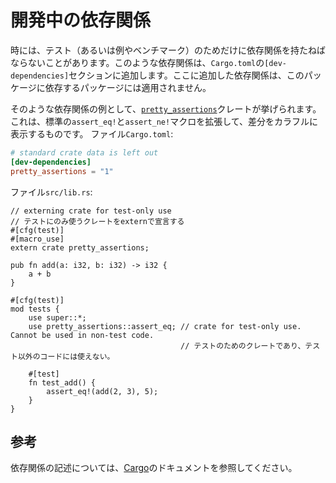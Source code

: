 <!--
# Development dependencies
-->
# 開発中の依存関係

<!--
Sometimes there is a need to have dependencies for tests (or examples,
or benchmarks) only. Such dependencies are added to `Cargo.toml` in the
`[dev-dependencies]` section. These dependencies are not propagated to other
packages which depend on this package.
-->
時には、テスト（あるいは例やベンチマーク）のためだけに依存関係を持たねばならないことがあります。このような依存関係は、`Cargo.toml`の`[dev-dependencies]`セクションに追加します。ここに追加した依存関係は、このパッケージに依存するパッケージには適用されません。

<!--
One such example is [`pretty_assertions`](https://docs.rs/pretty_assertions/1.0.0/pretty_assertions/index.html), which extends standard `assert_eq!` and `assert_ne!` macros, to provide colorful diff.  
One such example is using a crate that extends standard `assert!` macros.  
File `Cargo.toml`:
-->
そのような依存関係の例として、[`pretty_assertions`](https://docs.rs/pretty_assertions/1.0.0/pretty_assertions/index.html)クレートが挙げられます。これは、標準の`assert_eq!`と`assert_ne!`マクロを拡張して、差分をカラフルに表示するものです。
ファイル`Cargo.toml`:

```toml
# standard crate data is left out
[dev-dependencies]
pretty_assertions = "1"
```
<!--
File `src/lib.rs`:
-->
ファイル`src/lib.rs`:

```rust,ignore
// externing crate for test-only use
// テストにのみ使うクレートをexternで宣言する
#[cfg(test)]
#[macro_use]
extern crate pretty_assertions;

pub fn add(a: i32, b: i32) -> i32 {
    a + b
}

#[cfg(test)]
mod tests {
    use super::*;
    use pretty_assertions::assert_eq; // crate for test-only use. Cannot be used in non-test code.
                                      // テストのためのクレートであり、テスト以外のコードには使えない。

    #[test]
    fn test_add() {
        assert_eq!(add(2, 3), 5);
    }
}
```

<!--
## See Also
-->
## 参考
<!--
[Cargo][cargo] docs on specifying dependencies.
-->
依存関係の記述については、[Cargo][cargo]のドキュメントを参照してください。

[cargo]: http://doc.crates.io/specifying-dependencies.html

